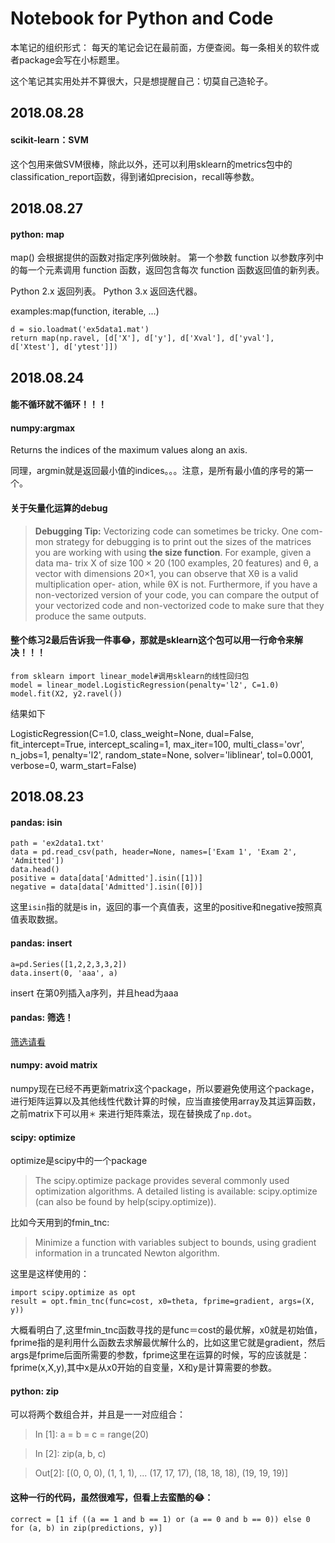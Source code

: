 # Notebook for Python and Code

本笔记的组织形式：
每天的笔记会记在最前面，方便查阅。每一条相关的软件或者package会写在小标题里。

这个笔记其实用处并不算很大，只是想提醒自己：切莫自己造轮子。

## 2018.08.28

#### scikit-learn：SVM

这个包用来做SVM很棒，除此以外，还可以利用sklearn的metrics包中的
classification_report函数，得到诸如precision，recall等参数。




## 2018.08.27




#### python: map
map() 会根据提供的函数对指定序列做映射。
第一个参数 function 以参数序列中的每一个元素调用 function 函数，返回包含每次 function 函数返回值的新列表。

Python 2.x 返回列表。
Python 3.x 返回迭代器。

examples:map(function, iterable, ...)
```
d = sio.loadmat('ex5data1.mat')
return map(np.ravel, [d['X'], d['y'], d['Xval'], d['yval'], d['Xtest'], d['ytest']])
```


## 2018.08.24

#### 能不循环就不循环！！！


#### numpy:argmax
Returns the indices of the maximum values along an axis.

同理，argmin就是返回最小值的indices。。。注意，是所有最小值的序号的第一个。

#### 关于矢量化运算的debug

>**Debugging Tip:** Vectorizing code can sometimes be tricky. One com- mon strategy for debugging is to print out the sizes of the matrices you are working with using **the size function**. For example, given a data ma- trix X of size 100 × 20 (100 examples, 20 features) and θ, a vector with dimensions 20×1, you can observe that Xθ is a valid multiplication oper- ation, while θX is not. Furthermore, if you have a non-vectorized version of your code, you can compare the output of your vectorized code and non-vectorized code to make sure that they produce the same outputs.

#### 整个练习2最后告诉我一件事😂，那就是sklearn这个包可以用一行命令来解决！！！

```
from sklearn import linear_model#调用sklearn的线性回归包
model = linear_model.LogisticRegression(penalty='l2', C=1.0)
model.fit(X2, y2.ravel())
```

结果如下

LogisticRegression(C=1.0, class_weight=None, dual=False, fit_intercept=True,
          intercept_scaling=1, max_iter=100, multi_class='ovr', n_jobs=1,
          penalty='l2', random_state=None, solver='liblinear', tol=0.0001,
          verbose=0, warm_start=False)


## 2018.08.23

#### pandas: isin
```
path = 'ex2data1.txt'
data = pd.read_csv(path, header=None, names=['Exam 1', 'Exam 2', 'Admitted'])
data.head()
positive = data[data['Admitted'].isin([1])]
negative = data[data['Admitted'].isin([0])]
```
这里`isin`指的就是is in，返回的事一个真值表，这里的positive和negative按照真值表取数据。


#### pandas: insert
```
a=pd.Series([1,2,2,3,3,2])
data.insert(0, 'aaa', a)
```

insert 在第0列插入a序列，并且head为aaa

#### pandas: 筛选！
[筛选请看](https://blog.csdn.net/liuweiyuxiang/article/details/78241530)

#### numpy: avoid matrix
numpy现在已经不再更新matrix这个package，所以要避免使用这个package，进行矩阵运算以及其他线性代数计算的时候，应当直接使用array及其运算函数，之前matrix下可以用`＊` 来进行矩阵乘法，现在替换成了`np.dot`。


#### scipy: optimize
optimize是scipy中的一个package
> The scipy.optimize package provides several commonly used optimization algorithms. A detailed listing is available: scipy.optimize (can also be found by help(scipy.optimize)).

比如今天用到的fmin_tnc:
>Minimize a function with variables subject to bounds, using gradient information in a truncated Newton algorithm. 

这里是这样使用的：
```
import scipy.optimize as opt
result = opt.fmin_tnc(func=cost, x0=theta, fprime=gradient, args=(X, y))
```
大概看明白了,这里fmin_tnc函数寻找的是func＝cost的最优解，x0就是初始值，fprime指的是利用什么函数去求解最优解什么的，比如这里它就是gradient，然后args是fprime后面所需要的参数，fprime这里在运算的时候，写的应该就是：fprime(x,X,y),其中x是从x0开始的自变量，X和y是计算需要的参数。

#### python: zip
可以将两个数组合并，并且是一一对应组合：
>In [1]: a = b = c = range(20)

>In [2]: zip(a, b, c)

>Out[2]: 
[(0, 0, 0),
 (1, 1, 1),
 ...
 (17, 17, 17),
 (18, 18, 18),
 (19, 19, 19)]

#### 这种一行的代码，虽然很难写，但看上去蛮酷的😂：
```
correct = [1 if ((a == 1 and b == 1) or (a == 0 and b == 0)) else 0 for (a, b) in zip(predictions, y)]
```



